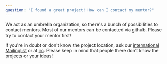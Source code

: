 ```yaml
---
question: "I found a great project! How can I contact my mentor?"
---
```

We act as an umbrella organization, so there's a bunch of possibilities to contact mentors. Most of our mentors can be contacted via github. Please try to contact your mentor first!

If you're in doubt or don't know the project location, ask our [international Mailinglist](https://lists.freifunk.net/mailman/listinfo/wlanware-freifunk.net) or at [irc](http://irc.freifunk.net). Please keep in mind that people there don't know the projects or your ideas!
